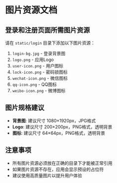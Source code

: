 # 图片资源文档

## 登录和注册页面所需图片资源

请在 `static/login` 目录下添加以下图片资源：

1. `login-bg.jpg` - 登录背景图
2. `logo.png` - 应用Logo
3. `user-icon.png` - 用户图标
4. `lock-icon.png` - 密码锁图标
5. `wechat-icon.png` - 微信图标
6. `qq-icon.png` - QQ图标
7. `weibo-icon.png` - 微博图标

## 图片规格建议

- **背景图**: 建议尺寸 1080×1920px，JPG格式
- **Logo**: 建议尺寸 200×200px，PNG格式，透明背景
- **图标**: 建议尺寸 64×64px，PNG格式，透明背景

## 注意事项

- 所有图片资源必须放在正确的目录下才能被正常引用
- 如果图片资源不存在，应用会显示预设的占位符
- 建议使用高质量图片以提升用户体验 